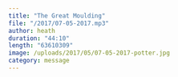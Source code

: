 ```yaml
---
title: "The Great Moulding"
file: "/2017/07-05-2017.mp3"
author: heath
duration: "44:10"
length: "63610309"
image: /uploads/2017/05/07-05-2017-potter.jpg
category: message
---
```


